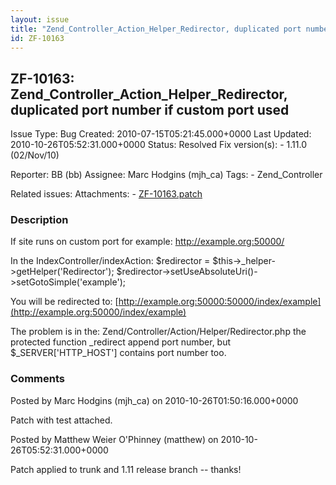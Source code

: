 ```yaml
---
layout: issue
title: "Zend_Controller_Action_Helper_Redirector, duplicated port number if custom port used"
id: ZF-10163
---
```


ZF-10163: Zend\_Controller\_Action\_Helper\_Redirector, duplicated port number if custom port used
--------------------------------------------------------------------------------------------------

 Issue Type: Bug Created: 2010-07-15T05:21:45.000+0000 Last Updated: 2010-10-26T05:52:31.000+0000 Status: Resolved Fix version(s): - 1.11.0 (02/Nov/10)
 
 Reporter:  BB (bb)  Assignee:  Marc Hodgins (mjh\_ca)  Tags: - Zend\_Controller
 
 Related issues: 
 Attachments: - [ZF-10163.patch](/issues/secure/attachment/13391/ZF-10163.patch)
 
### Description

If site runs on custom port for example: <http://example.org:50000/>

In the IndexController/indexAction: $redirector = $this->\_helper->getHelper('Redirector'); $redirector->setUseAbsoluteUri()->setGotoSimple('example');

You will be redirected to: [http://example.org:50000:50000/index/example](http://example.org:50000/index/example)

The problem is in the: Zend/Controller/Action/Helper/Redirector.php the protected function \_redirect append port number, but $\_SERVER['HTTP\_HOST'] contains port number too.

 

 

### Comments

Posted by Marc Hodgins (mjh\_ca) on 2010-10-26T01:50:16.000+0000

Patch with test attached.

 

 

Posted by Matthew Weier O'Phinney (matthew) on 2010-10-26T05:52:31.000+0000

Patch applied to trunk and 1.11 release branch -- thanks!

 

 